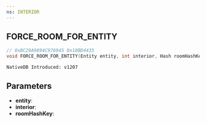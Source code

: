 ```yaml
---
ns: INTERIOR
---
```

## FORCE_ROOM_FOR_ENTITY

```c
// 0xBC29A9894C976945 0x10BD4435
void FORCE_ROOM_FOR_ENTITY(Entity entity, int interior, Hash roomHashKey);
```

```
NativeDB Introduced: v1207
```

## Parameters
* **entity**:
* **interior**:
* **roomHashKey**:
